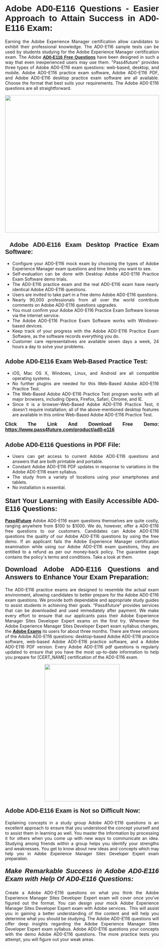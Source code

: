 <h1 style="text-align: justify;"><span style="font-family:Tahoma,Geneva,sans-serif;"><strong>Adobe AD0-E116 Questions - Easier Approach to Attain Success in AD0-E116 Exam:</strong></span></h1>

<p style="text-align: justify;">Earning the Adobe Experience Manager certification allow candidates to exhibit their professional knowledge. The AD0-E116 sample tests can be used by students studying for the Adobe Experience Manager certification exam. The Adobe <a href="https://www.pass4future.com/questions/adobe/ad0-e116" target="_blank"><span style="font-family:Tahoma,Geneva,sans-serif;"><strong>AD0-E116 Free Questions</strong></span></a> have been designed in such a way that even inexperienced users may use them. "Pass4future" provides three types of Adobe AD0-E116 exam questions: web-based, desktop, and mobile. Adobe AD0-E116 practice exam software, Adobe AD0-E116 PDF, and Adobe AD0-E116 desktop practice exam software are all available. Choose the format that best suits your requirements. The Adobe AD0-E116 questions are all straightforward.</p>

<p style="text-align: justify;"><a href="https://www.pass4future.com/product/ad0-e116" target="_blank"><img alt="" src="https://www.thequestionanswers.com/wp-content/uploads/2022/02/imgpsh_fullsize_anim-2.webp" style="width: 100%; height: 450px;" /></a></p>

<h2 style="text-align: justify;"><strong><span style="font-family:Tahoma,Geneva,sans-serif;"><span style="font-size:20px;"> Adobe AD0-E116 Exam Desktop Practice Exam Software:</span></span></strong></h2>

<ul>
	<li style="text-align: justify;">Configure your AD0-E116 mock exam by choosing the types of Adobe Experience Manager exam questions and time limits you want to see.</li>
	<li style="text-align: justify;">Self-evaluation can be done with Desktop Adobe AD0-E116 Practice Exam Software demo trials.</li>
	<li style="text-align: justify;">The AD0-E116 practice exam and the real AD0-E116 exam have nearly identical Adobe AD0-E116 questions.</li>
	<li style="text-align: justify;">Users are invited to take part in a free demo Adobe AD0-E116 questions.</li>
	<li style="text-align: justify;">Nearly 90,000 professionals from all over the world contribute comments on Adobe AD0-E116 questions upgrades.</li>
	<li style="text-align: justify;">You must confirm your Adobe AD0-E116 Practice Exam Software license via the internet service.</li>
	<li style="text-align: justify;">The Adobe AD0-E116 Practice Exam Software works with Windows-based devices.</li>
	<li style="text-align: justify;">Keep track of your progress with the Adobe AD0-E116 Practice Exam Software, as the software records everything you do.</li>
	<li style="text-align: justify;">Customer care representatives are available seven days a week, 24 hours a day to solve your problems.</li>
</ul>

<h2 style="text-align: justify;"><span style="font-family:Tahoma,Geneva,sans-serif;"><strong><span style="font-size:20px;">Adobe AD0-E116 Exam Web-Based Practice Test:</span></strong></span></h2>

<ul>
	<li style="text-align: justify;">iOS, Mac OS X, Windows, Linux, and Android are all compatible operating systems.</li>
	<li style="text-align: justify;">No further plugins are needed for this Web-Based Adobe AD0-E116 Practice Test.</li>
	<li style="text-align: justify;">The Web-Based Adobe AD0-E116 Practice Test program works with all major browsers, including Opera, Firefox, Safari, Chrome, and IE.</li>
	<li style="text-align: justify;">Since it is a browser-Web-Based Adobe AD0-E116 Practice Test, it doesn't require installation; all of the above-mentioned desktop features are available in this online Web-Based Adobe AD0-E116 Practice Test.</li>
</ul>

<p style="text-align: justify;"><span style="font-family:Tahoma,Geneva,sans-serif;"><span style="font-size:16px;"><strong>Click The Link And Download Free Demo:</strong></span></span> <a href="https://www.pass4future.com/product/ad0-e116" target="_blank"><span style="font-family:Tahoma,Geneva,sans-serif;"><span style="font-size:16px;"><strong>https://www.pass4future.com/product/ad0-e116</strong></span></span></a></p>

<h2 style="text-align: justify;"><strong><span style="font-family:Tahoma,Geneva,sans-serif;"><span style="font-size:20px;">Adobe AD0-E116 Questions in PDF File:</span></span></strong></h2>

<ul>
	<li style="text-align: justify;">Users can get access to current Adobe AD0-E116 questions and answers that are both printable and portable.</li>
	<li style="text-align: justify;">Constant Adobe AD0-E116 PDF updates in response to variations in the Adobe AD0-E116 exam syllabus.</li>
	<li style="text-align: justify;">The study from a variety of locations using your smartphones and tablets.</li>
	<li style="text-align: justify;">No installation is essential.</li>
</ul>

<h3 style="text-align: justify;"><span style="font-family:Tahoma,Geneva,sans-serif;"><strong><span style="font-size:22px;">Start Your Learning with Easily Accessible AD0-E116 Questions:</span></strong></span></h3>

<p style="text-align: justify;"><strong><a href="https://www.pass4future.com/" target="_blank">Pass4Future</a></strong> Adobe AD0-E116 exam questions themselves are quite costly, ranging anywhere from $100 to $1000. We do, however, offer a AD0-E116 free questions to our customers. Candidates can Adobe AD0-E116 questions the quality of our Adobe AD0-E116 questions by using the free demo. If an applicant fails the Adobe Experience Manager certification examination while using our Adobe AD0-E116 exam questions, they are entitled to a refund as per our money-back policy. The guarantee page contains the policy's terms and conditions. Take a look at them.</p>

<h4 style="text-align: justify;"><strong><span style="font-family:Tahoma,Geneva,sans-serif;"><span style="font-size:22px;">Download Adobe AD0-E116 Questions and Answers to Enhance Your Exam Preparation:</span></span></strong></h4>

<p style="text-align: justify;">The AD0-E116 practice exams are designed to resemble the actual exam environment, allowing candidates to better prepare for the Adobe AD0-E116 exam questions. We provide both dependable and appropriate study guides to assist students in achieving their goals. “Pass4future” provides services that can be downloaded and used immediately after payment. We make every effort to ensure that our applicants pass their Adobe Experience Manager Sites Developer Expert exams on the first try. Whenever the Adobe Experience Manager Sites Developer Expert exam syllabus changes, the <strong><a href="https://www.pass4future.com/adobe" target="_blank">Adobe Exams</a></strong> its users for about three months. There are three versions of the Adobe AD0-E116 questions: desktop-based Adobe AD0-E116 practice software, web-based Adobe AD0-E116 practice software, and a Adobe AD0-E116 PDF version. Every Adobe AD0-E116 pdf questions is regularly updated to ensure that you have the most up-to-date information to help you prepare for [CERT_NAME] certification of the AD0-E116 exam.</p>

<p style="text-align: center;"><a href="https://www.pass4future.com/product/ad0-e116" target="_blank"><img alt="" src="https://www.thequestionanswers.com/wp-content/uploads/2022/02/imgpsh_fullsize_anim-3.webp" style="width: 70%; height: 450px;" /></a></p>

<h4 style="text-align: justify;"><strong><span style="font-family:Tahoma,Geneva,sans-serif;"><span style="font-size:20px;">Adobe AD0-E116 Exam is Not so Difficult Now:</span></span></strong></h4>

<p style="text-align: justify;">Explaining concepts in a study group Adobe AD0-E116 questions is an excellent approach to ensure that you understood the concept yourself and to assist them in learning as well. You master the information by processing it for others when you come up with new ways to communicate an idea. Studying among friends within a group helps you identify your strengths and weaknesses. You get to know about new ideas and concepts <span style="font-family:Tahoma,Geneva,sans-serif;">which may help you in Adobe Experience Manager Sites Developer Expert exam preparation.</span></p>

<h5 style="text-align: justify;"><span style="font-family:Tahoma,Geneva,sans-serif;"><span style="font-size:22px;"><strong>Make Remarkable Success in Adobe AD0-E116 Exam with Help Of AD0-E116 Questions:</strong></span></span></h5>

<p style="text-align: justify;">Create a Adobe AD0-E116 questions on what you think the Adobe Experience Manager Sites Developer Expert exam will cover once you've figured out the format. You can design your mock Adobe Experience Manager Sites Developer Expert exam with Adobe services.  This will assist you in gaining a better understanding of the content and will help you determine what you should be studying. The Adobe AD0-E116 questions will offer deep insights regarding the Adobe Experience Manager Sites Developer Expert exam syllabus. Adobe AD0-E116 questions your concepts with the demo Adobe AD0-E116 questions. The more practice tests you attempt, you will figure out your weak areas.</p>
